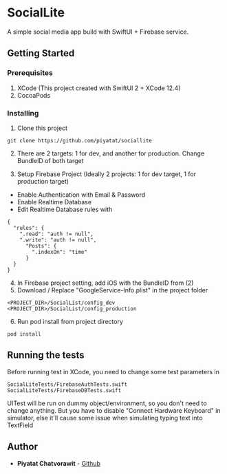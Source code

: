 
# SocialLite

A simple social media app build with SwiftUI + Firebase service.


## Getting Started


### Prerequisites

1. XCode (This project created with SwiftUI 2 + XCode 12.4)
2. CocoaPods 

### Installing

1. Clone this project 

```
git clone https://github.com/piyatat/sociallite
```

2. There are 2 targets: 1 for dev, and another for production. Change BundleID of both target

3. Setup Firebase Project (Ideally 2 projects: 1 for dev target, 1 for production target)
- Enable Authentication with Email & Password
- Enable Realtime Database
- Edit Realtime Database rules with

```
{
  "rules": {
    ".read": "auth != null",
    ".write": "auth != null",
      "Posts": {
        ".indexOn": "time"
      }
  }
}
```

4. In Firebase project setting, add iOS with the BundleID from (2)
5. Download / Replace "GoogleService-Info.plist" in the project folder

```
<PROJECT_DIR>/SocialList/config_dev
<PROJECT_DIR>/SocialList/config_production
```

6. Run pod install from project directory
```
pod install
```



## Running the tests

Before running test in XCode, you need to change some test parameters in
```
SocialLiteTests/FirebaseAuthTests.swift
SocialLiteTests/FirebaseDBTests.swift
```

UITest will be run on dummy object/environment, so you don't need to change anything.
But you have to disable "Connect Hardware Keyboard" in simulator, else it'll cause some issue when simulating typing text into TextField



## Author

* **Piyatat Chatvorawit** - [Github](https://github.com/piyatat)
